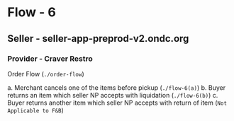 # Flow - 6
## Seller - seller-app-preprod-v2.ondc.org
### Provider - Craver Restro

Order Flow (`./order-flow`)

a. Merchant cancels one of the items before pickup (`./flow-6(a)`)
b. Buyer returns an item which seller NP accepts with liquidation (`./flow-6(b)`)
c. Buyer returns another item which seller NP accepts with return of item (`Not Applicable to F&B`)